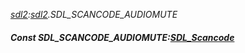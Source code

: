 _[sdl2](../../modules/sdl2/sdl2-module.md):[sdl2](../../modules/sdl2/sdl2-module.md).SDL\_SCANCODE\_AUDIOMUTE_
##### Const SDL\_SCANCODE\_AUDIOMUTE:[SDL_Scancode](../../modules/sdl2/sdl2-sdl_scancode.md)
